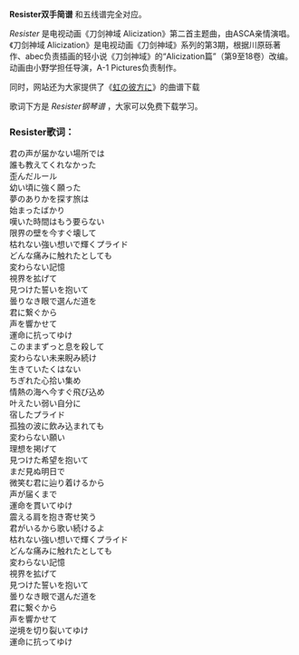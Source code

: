 

**Resister双手简谱** 和五线谱完全对应。

_Resister_ 是电视动画《刀剑神域 Alicization》第二首主题曲，由ASCA亲情演唱。《刀剑神域
Alicization》是电视动画《刀剑神域》系列的第3期，根据川原砾著作、abec负责插画的轻小说《刀剑神域》的“Alicization篇”（第9至18卷）改编。动画由小野学担任导演，A-1
Pictures负责制作。

同时，网站还为大家提供了《[虹の彼方に](Music-10303-虹の彼方に-刀剑神域-Alicization-OST.html
"虹の彼方に")》的曲谱下载

歌词下方是 _Resister钢琴谱_ ，大家可以免费下载学习。

### Resister歌词：

君の声が届かない場所では  
誰も教えてくれなかった  
歪んだルール  
幼い頃に強く願った  
夢のありかを探す旅は  
始まったばかり  
嘆いた時間はもう要らない  
限界の壁を今すぐ壊して  
枯れない強い想いで輝くプライド  
どんな痛みに触れたとしても  
変わらない記憶  
視界を拡げて  
見つけた誓いを抱いて  
曇りなき眼で選んだ道を  
君に繋ぐから  
声を響かせて  
運命に抗ってゆけ  
このままずっと息を殺して  
変わらない未来睨み続け  
生きていたくはない  
ちぎれた心拾い集め  
情熱の海へ今すぐ飛び込め  
叶えたい弱い自分に  
宿したプライド  
孤独の波に飲み込まれても  
変わらない願い  
理想を掲げて  
見つけた希望を抱いて  
まだ見ぬ明日で  
微笑む君に辿り着けるから  
声が届くまで  
運命を貫いてゆけ  
震える肩を抱き寄せ笑う  
君がいるから歌い続けるよ  
枯れない強い想いで輝くプライド  
どんな痛みに触れたとしても  
変わらない記憶  
視界を拡げて  
見つけた誓いを抱いて  
曇りなき眼で選んだ道を  
君に繋ぐから  
声を響かせて  
逆境を切り裂いてゆけ  
運命に抗ってゆけ

